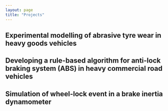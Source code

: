```yaml
---
layout: page
title: "Projects"
---
```


## Experimental modelling of abrasive tyre wear in heavy goods vehicles

## Developing a rule-based algorithm for anti-lock braking system (ABS) in heavy commercial road vehicles

## Simulation of wheel-lock event in a brake inertia dynamometer



